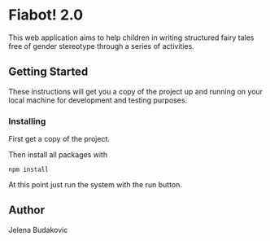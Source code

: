 # Fiabot! 2.0

This web application aims to help children in writing structured fairy tales free of gender stereotype through a series of activities.

## Getting Started

These instructions will get you a copy of the project up and running on your local machine for development and testing purposes.

### Installing

First get a copy of the project.

Then install all packages with

```
npm install
```

At this point just run the system with the run button.

## Author

Jelena Budakovic

